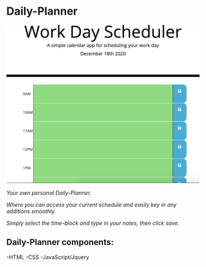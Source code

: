 # Daily-Planner
![Daily Planner](images/Daily-Planner.png)

_Your own personal Daily-Planner._

_Where you can access your current schedule and easily key in any additions smoothly._

_Simply select the time-block and type in your notes, then click save._

## Daily-Planner components:
-HTML
-CSS
-JavaScript/Jquery
